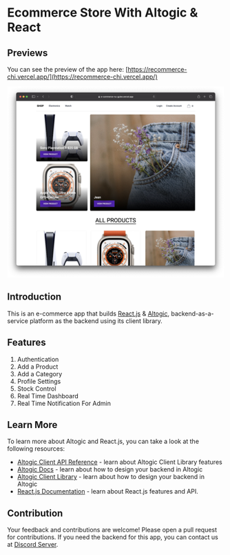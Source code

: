 # Ecommerce Store With Altogic & React

## Previews

You can see the preview of the app here: [https://recommerce-chi.vercel.app/](https://recommerce-chi.vercel.app/)

![Home Screen](./public/home.jpeg)


## Introduction

This is an e-commerce app that builds [React.js](https://reactjs.org/) & [Altogic](https://www.altogic.com), backend-as-a-service platform as the backend using its client library.

## Features

1. Authentication
2. Add a Product
3. Add a Category
4. Profile Settings
5. Stock Control
6. Real Time Dashboard
7. Real Time Notification For Admin

## Learn More

To learn more about Altogic and React.js, you can take a look at the following resources:

-   [Altogic Client API Reference](https://clientapi.altogic.com/latest/modules.html) - learn about Altogic Client Library features
-   [Altogic Docs](https://www.altogic.com/docs/) - learn about how to design your backend in Altogic
-   [Altogic Client Library](https://www.altogic.com/client/) - learn about how to design your backend in Altogic
-   [React.js Documentation](https://reactjs.org/docs/getting-started.html) - learn about React.js features and API.

## Contribution

Your feedback and contributions are welcome! Please open a pull request for contributions. If you need the backend for this app, you can contact us at [Discord Server](https://discord.gg/ERK2ssumh8).
